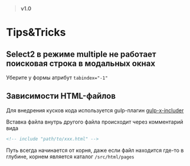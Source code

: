 > **v1.0**

# Tips&Tricks

## Select2 в режиме multiple не работает поисковая строка в модальных окнах
Уберите у формы атрибут `tabindex="-1"`

## Зависимости HTML-файлов
Для внедрения кусков кода используется gulp-плагин [gulp-x-includer](https://github.com/pandao/gulp-x-includer)

Вставка файла внутрь другого файла происходит через комментарий вида
```html
<!-- include "path/to/xxx.html" -->
```
Путь всегда начинается от корня, даже если файл находится где-то в глубине, корнем является каталог `/src/html/pages`